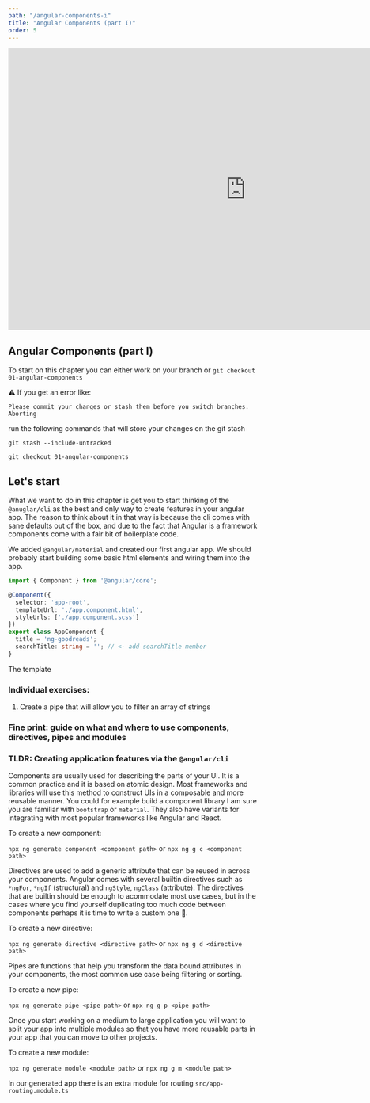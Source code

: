 ```yaml
---
path: "/angular-components-i"
title: "Angular Components (part I)"
order: 5
---
```


<iframe src="https://docs.google.com/presentation/d/16IeBSmYrmhc3t_zGw-ec8hMp10U0D9N0SNOWZjBbH7M/embed?start=false&loop=false&delayms=30000" frameborder="0" width="960" height="569" allowfullscreen="true" mozallowfullscreen="true" webkitallowfullscreen="true"></iframe>

## Angular Components (part I)

To start on this chapter you can either work on your branch or
`git checkout 01-angular-components`

⚠️  If you get an error like:

```shell
Please commit your changes or stash them before you switch branches.
Aborting
```

run the following commands that will store your changes on the git stash

`git stash --include-untracked`

`git checkout 01-angular-components`


## Let's start
What we want to do in this chapter is get you to start thinking of the `@anuglar/cli`
as the best and only way to create features in your angular app. The reason to think about it
in that way is because the cli comes with sane defaults out of the box, and due to the fact that
Angular is a framework components come with a fair bit of boilerplate code.

We added `@angular/material` and created our first angular app. We should probably start building some
basic html elements and wiring them into the app.

```typescript
import { Component } from '@angular/core';

@Component({
  selector: 'app-root',
  templateUrl: './app.component.html',
  styleUrls: ['./app.component.scss']
})
export class AppComponent {
  title = 'ng-goodreads';
  searchTitle: string = ''; // <- add searchTitle member
}
```

The template 
### Individual exercises:

1) Create a pipe that will allow you to filter an array of strings


### Fine print: guide on what and where to use components, directives, pipes and modules
### TLDR: Creating application features via the `@angular/cli`

Components are usually used for describing the parts of your UI. It is a common practice
and it is based on atomic design. Most frameworks and libraries will use this method to construct
UIs in a composable and more reusable manner. You could for example build a component library
I am sure you are familiar with `bootstrap` or `material`. They also have variants for integrating
with most popular frameworks like Angular and React.

To create a new component:

`npx ng generate component <component path>` or `npx ng g c <component path>`

Directives are used to add a generic attribute that can be reused in across your components. Angular
comes with several builtin directives such as `*ngFor`, `*ngIf` (structural) and `ngStyle`, `ngClass`
(attribute). The directives that are builtin should be enough to acommodate most use cases, but in the
cases where you find yourself duplicating too much code between components perhaps it is time to write
a custom one 🤔.

To create a new directive:

`npx ng generate directive <directive path>` or `npx ng g d <directive path>`

Pipes are functions that help you transform the data bound attributes in your components, the most common
use case being filtering or sorting.

To create a new pipe:

`npx ng generate pipe <pipe path>` or `npx ng g p <pipe path>`

Once you start working on a medium to large application you will want to split your app into multiple
modules so that you have more reusable parts in your app that you can move to other projects.

To create a new module:

`npx ng generate module <module path>` or `npx ng g m <module path>`

In our generated app there is an extra module for routing `src/app-routing.module.ts`
